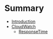 # Summary

* [Introduction](README.md)
* [CloudWatch](cloudwatch.md)
   * [ResponseTime](responsetime.md)

